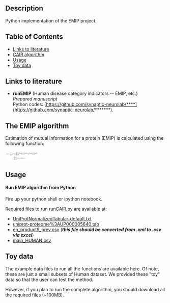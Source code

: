 ## Description
Python implementation of the EMIP project.

## Table of Contents
* [Links to literature](#links-to-literature)
* [CAIR algorithm](#The-CAIR-algorithm)  
* [Usage](#Usage)  
* [Toy data](#Toy-data)


## Links to literature 

* **runEMIP** (Human disease category indicators -- EMIP, etc.)  
_Prepared manuscript_  
Python codes: [https://github.com/synaptic-neurolab/****](https://github.com/synaptic-neurolab/*******).  


## The EMIP algorithm

Estimation of mutual information for a protein (EMIP) is calculated using the following function:

<img src="img/mutual_inf.png" height="30"> 

## Usage

#### Run EMIP algorithm from Python
Fire up your python shell or ipython notebook. 

Required files to run runCAIR.py are available at:

* [UniProtNormalizedTabular-default.txt](www.pickle.gr/Data/2.5/PICKLE2_5_UniProtNormalizedTabular-default.zip)
* [uniprot-proteome%3AUP000005640.tab](https://www.uniprot.org/uniprot/?query=proteome:UP000005640&format=tab&force=true&columns=id,reviewed,genes(PREFERRED),protein%20names,sequence,database(Orphanet),comment(INVOLVEMENT%20IN%20DISEASE),interactor&compress=yes)
* [en_product9_prev.csv](http://www.orphadata.org/data/xml/en_product9_prev.xml) (***this file should be converted from .xml to .csv via excel***)
* [main_HUMAN.csv](https://github.com/marcottelab/Gene-Ages/raw/master/Main/main_HUMAN.csv)






## Toy data
The example data files to run all the functions are available here. Of note, these are just a small subsets of Human dataset. We provided these "toy" data so that the user can test the method. 

However, if you plan to run the complete algorithm, you should download all the required files (~100MB).
